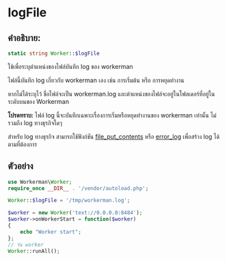 # logFile
## คำอธิบาย:
```php
static string Worker::$logFile
```

ใช้เพื่อระบุตำแหน่งของไฟล์บันทึก log ของ workerman

ไฟล์นี้บันทึก log เกี่ยวกับ workerman เอง เช่น การเริ่มต้น หรือ การหยุดทำงาน

หากไม่ได้ระบุไว้ ชื่อไฟล์จะเป็น workerman.log และตำแหน่งของไฟล์จะอยู่ในโฟลเดอร์ที่อยู่ในระดับบนของ Workerman

**โปรดทราบ:** ไฟล์ log นี้จะบันทึกเฉพาะเรื่องการเริ่มหรือหยุดทำงานของ workerman เท่านั้น ไม่รวมถึง log ทางธุรกิจใดๆ

สำหรับ log ทางธุรกิจ สามารถใช้ฟังก์ชัน [file_put_contents](https://php.net/manual/zh/function.file-put-contents.php) หรือ [error_log](https://php.net/manual/zh/function.error-log.php) เพื่อสร้าง log ได้ตามที่ต้องการ

## ตัวอย่าง

```php
use Workerman\Worker;
require_once __DIR__ . '/vendor/autoload.php';

Worker::$logFile = '/tmp/workerman.log';

$worker = new Worker('text://0.0.0.0:8484');
$worker->onWorkerStart = function($worker)
{
    echo "Worker start";
};
// รัน worker
Worker::runAll();
```
